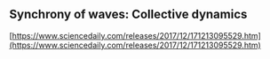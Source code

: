 ## Synchrony of waves: Collective dynamics
  
  [https://www.sciencedaily.com/releases/2017/12/171213095529.htm](https://www.sciencedaily.com/releases/2017/12/171213095529.htm)